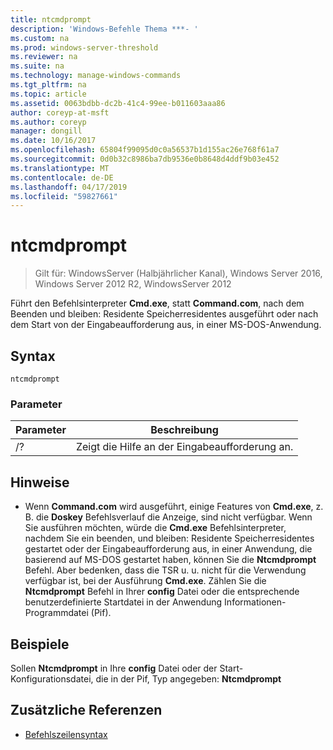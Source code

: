 ```yaml
---
title: ntcmdprompt
description: 'Windows-Befehle Thema ***- '
ms.custom: na
ms.prod: windows-server-threshold
ms.reviewer: na
ms.suite: na
ms.technology: manage-windows-commands
ms.tgt_pltfrm: na
ms.topic: article
ms.assetid: 0063bdbb-dc2b-41c4-99ee-b011603aaa86
author: coreyp-at-msft
ms.author: coreyp
manager: dongill
ms.date: 10/16/2017
ms.openlocfilehash: 65804f99095d0c0a56537b1d155ac26e768f61a7
ms.sourcegitcommit: 0d0b32c8986ba7db9536e0b8648d4ddf9b03e452
ms.translationtype: MT
ms.contentlocale: de-DE
ms.lasthandoff: 04/17/2019
ms.locfileid: "59827661"
---
```

# <a name="ntcmdprompt"></a>ntcmdprompt

>Gilt für: WindowsServer (Halbjährlicher Kanal), Windows Server 2016, Windows Server 2012 R2, WindowsServer 2012

Führt den Befehlsinterpreter **Cmd.exe**, statt **Command.com**, nach dem Beenden und bleiben: Residente Speicherresidentes ausgeführt oder nach dem Start von der Eingabeaufforderung aus, in einer MS-DOS-Anwendung.
## <a name="syntax"></a>Syntax
```
ntcmdprompt
```
### <a name="parameters"></a>Parameter
|Parameter|Beschreibung|
|-------|--------|
|/?|Zeigt die Hilfe an der Eingabeaufforderung an.|
## <a name="remarks"></a>Hinweise
-   Wenn **Command.com** wird ausgeführt, einige Features von **Cmd.exe**, z. B. die **Doskey** Befehlsverlauf die Anzeige, sind nicht verfügbar. Wenn Sie ausführen möchten, würde die **Cmd.exe** Befehlsinterpreter, nachdem Sie ein beenden, und bleiben: Residente Speicherresidentes gestartet oder der Eingabeaufforderung aus, in einer Anwendung, die basierend auf MS-DOS gestartet haben, können Sie die **Ntcmdprompt**  Befehl. Aber bedenken, dass die TSR u. u. nicht für die Verwendung verfügbar ist, bei der Ausführung **Cmd.exe**. Zählen Sie die **Ntcmdprompt** Befehl in Ihrer **config** Datei oder die entsprechende benutzerdefinierte Startdatei in der Anwendung Informationen-Programmdatei (Pif).
## <a name="examples"></a>Beispiele
Sollen **Ntcmdprompt** in Ihre **config** Datei oder der Start-Konfigurationsdatei, die in der Pif, Typ angegeben: **Ntcmdprompt**
## <a name="additional-references"></a>Zusätzliche Referenzen
-   [Befehlszeilensyntax](command-line-syntax-key.md)

